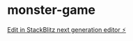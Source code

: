 # monster-game

[Edit in StackBlitz next generation editor ⚡️](https://stackblitz.com/~/github.com/Gievic/monster-game)